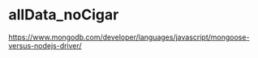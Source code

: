 # allData_noCigar

https://www.mongodb.com/developer/languages/javascript/mongoose-versus-nodejs-driver/